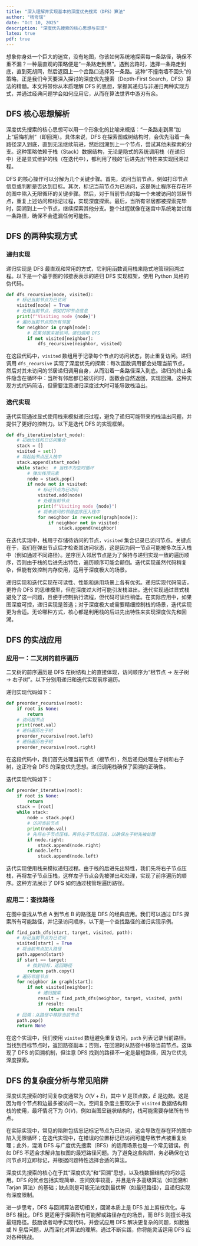 ```yaml
---
title: "深入理解并实现基本的深度优先搜索（DFS）算法"
author: "杨岢瑞"
date: "Oct 10, 2025"
description: "深度优先搜索的核心思想与实现"
latex: true
pdf: true
---
```



想象你身处一个巨大的迷宫，没有地图，你该如何系统地探索每一条路径，确保不重不漏？一种最直观的策略便是“一条路走到黑”。遇到岔路时，选择一条路走到底，直到死胡同，然后返回上一个岔路口选择另一条路。这种“不撞南墙不回头”的策略，正是我们今天要深入探讨的深度优先搜索（Depth-First Search，DFS）算法的精髓。本文将带你从本质理解 DFS 的思想，掌握其递归与非递归两种实现方式，并通过经典问题学会如何应用它，从而在算法世界中游刃有余。

## DFS 核心思想解析

深度优先搜索的核心思想可以用一个形象化的比喻来概括：“一条路走到黑”加上“后悔机制”（即回溯）。具体来说，DFS 在探索图或树结构时，会优先沿着一条路径深入到底，直到无法继续前进，然后回溯到上一个节点，尝试其他未探索的分支。这种策略依赖于栈（Stack）数据结构，无论是隐式的系统调用栈（在递归中）还是显式维护的栈（在迭代中），都利用了栈的“后进先出”特性来实现回溯过程。

DFS 的核心操作可以分解为几个关键步骤。首先，访问当前节点，例如打印节点信息或判断是否达到目标。其次，标记当前节点为已访问，这是防止程序在存在环的图中陷入无限循环的关键步骤。然后，对于当前节点的每一个未被访问的邻居节点，重复上述访问和标记过程，实现深度探索。最后，当所有邻居都被探索完毕时，回溯到上一个节点，继续探索其他分支。整个过程就像在迷宫中系统地尝试每一条路径，确保不会遗漏任何可能性。

## DFS 的两种实现方式

### 递归实现

递归实现是 DFS 最直观和常用的方式，它利用函数调用栈来隐式地管理回溯过程。以下是一个基于图的邻接表表示的递归 DFS 实现框架，使用 Python 风格的伪代码。

```python
def dfs_recursive(node, visited):
    # 标记当前节点为已访问
    visited[node] = True
    # 处理当前节点，例如打印节点信息
    print(f"Visiting node {node}")
    # 遍历当前节点的所有邻居
    for neighbor in graph[node]:
        # 如果邻居未被访问，递归调用 DFS
        if not visited[neighbor]:
            dfs_recursive(neighbor, visited)
```

在这段代码中，`visited` 数组用于记录每个节点的访问状态，防止重复访问。递归调用 `dfs_recursive` 实现了深度优先的探索：每次函数调用都会处理当前节点，然后对其未访问的邻居递归调用自身，从而沿着一条路径深入到底。递归的终止条件隐含在循环中：当所有邻居都已被访问时，函数会自然返回，实现回溯。这种实现方式代码简洁，但需要注意递归深度过大时可能导致栈溢出。

### 迭代实现

迭代实现通过显式使用栈来模拟递归过程，避免了递归可能带来的栈溢出问题，并提供了更好的控制力。以下是迭代 DFS 的实现框架。

```python
def dfs_iterative(start_node):
    # 初始化栈和已访问集合
    stack = []
    visited = set()
    # 将起始节点压入栈中
    stack.append(start_node)
    while stack:  # 当栈不为空时循环
        # 弹出栈顶元素
        node = stack.pop()
        if node not in visited:
            # 标记节点为已访问
            visited.add(node)
            # 处理当前节点
            print(f"Visiting node {node}")
            # 将未访问的邻居逆序压入栈中
            for neighbor in reversed(graph[node]):
                if neighbor not in visited:
                    stack.append(neighbor)
```

在迭代实现中，栈用于存储待访问的节点，`visited` 集合记录已访问节点。关键点在于，我们在弹出节点后才检查其访问状态，这是因为同一节点可能被多次压入栈中（例如通过不同路径）。逆序压入邻居节点是为了保持与递归实现一致的遍历顺序，否则由于栈的后进先出特性，遍历顺序可能会颠倒。迭代实现虽然代码稍复杂，但能有效控制内存使用，适用于深度极大的场景。


递归实现和迭代实现在可读性、性能和适用场景上各有优劣。递归实现代码简洁，更符合 DFS 的思维模型，但在深度过大时可能引发栈溢出。迭代实现通过显式栈避免了这一问题，且便于控制执行流程，但代码可读性稍低。在实际应用中，如果图深度可控，递归实现是首选；对于深度极大或需要精细控制栈的场景，迭代实现更为合适。无论哪种方式，核心都是利用栈的后进先出特性来实现深度优先和回溯。

## DFS 的实战应用

### 应用一：二叉树的前序遍历

二叉树的前序遍历是 DFS 在树结构上的直接体现，访问顺序为“根节点 -> 左子树 -> 右子树”。以下分别用递归和迭代实现前序遍历。

递归实现代码如下：
```python
def preorder_recursive(root):
    if root is None:
        return
    # 访问根节点
    print(root.val)
    # 递归遍历左子树
    preorder_recursive(root.left)
    # 递归遍历右子树
    preorder_recursive(root.right)
```
在这段代码中，我们首先处理当前节点（根节点），然后递归处理左子树和右子树，这正符合 DFS 的深度优先思想。递归调用栈确保了回溯的正确性。

迭代实现代码如下：
```python
def preorder_iterative(root):
    if root is None:
        return
    stack = [root]
    while stack:
        node = stack.pop()
        # 访问当前节点
        print(node.val)
        # 先将右子节点压栈，再将左子节点压栈，以确保左子树先被处理
        if node.right:
            stack.append(node.right)
        if node.left:
            stack.append(node.left)
```
迭代实现使用栈来模拟递归过程。由于栈的后进先出特性，我们先将右子节点压栈，再将左子节点压栈，这样左子节点会先被弹出和处理，实现了前序遍历的顺序。这种方法展示了 DFS 如何通过栈管理遍历路径。

### 应用二：查找路径

在图中查找从节点 A 到节点 B 的路径是 DFS 的经典应用。我们可以通过 DFS 探索所有可能路径，并记录访问顺序。以下是一个查找路径的递归实现示例。

```python
def find_path_dfs(start, target, visited, path):
    # 标记当前节点为已访问
    visited[start] = True
    # 将当前节点加入路径
    path.append(start)
    if start == target:
        # 找到目标，返回路径
        return path.copy()
    # 遍历邻居节点
    for neighbor in graph[start]:
        if not visited[neighbor]:
            # 递归搜索
            result = find_path_dfs(neighbor, target, visited, path)
            if result:
                return result
    # 回溯：从路径中移除当前节点
    path.pop()
    return None
```
在这个实现中，我们使用 `visited` 数组避免重复访问，`path` 列表记录当前路径。当找到目标节点时，返回路径副本；否则，在回溯时从路径中移除当前节点。这体现了 DFS 的回溯机制，但注意 DFS 找到的路径不一定是最短路径，因为它优先深度探索。

## DFS 的复杂度分析与常见陷阱

深度优先搜索的时间复杂度通常为 $O(V + E)$，其中 $V$ 是顶点数，$E$ 是边数。这是因为每个节点和边最多被访问一次。空间复杂度主要取决于 `visited` 数据结构和栈的使用，最坏情况下为 $O(V)$，例如当图呈链状结构时，栈可能需要存储所有节点。

在实际实现中，常见的陷阱包括忘记标记节点为已访问，这会导致在存在环的图中陷入无限循环；在迭代实现中，在错误的位置标记已访问可能导致节点被重复处理；此外，混淆 DFS 与广度优先搜索（BFS）的适用场景也是一个常见错误，例如 DFS 不适合求解非加权图的最短路径问题。为了避免这些陷阱，务必确保在访问节点时立即标记，并根据问题特性选择合适的算法。


深度优先搜索的核心在于其“深度优先”和“回溯”思想，以及栈数据结构的巧妙运用。DFS 的优点包括实现简单、空间效率较高，并且是许多高级算法（如回溯和 Tarjan 算法）的基础；缺点则是可能无法找到最优解（如最短路径），且递归实现有深度限制。

进一步思考，DFS 与回溯算法密切相关，回溯本质上是 DFS 加上剪枝优化。与 BFS 相比，DFS 更适用于探索所有可能解或路径存在的场景，而 BFS 则擅长寻找最短路径。鼓励读者动手实现代码，并尝试应用 DFS 解决更复杂的问题，如数独或 N 皇后问题，从而深化对算法的理解。通过不断实践，你将能灵活运用 DFS 应对各种挑战。
